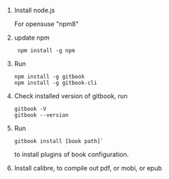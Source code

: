 
1. Install node.js
    
    For opensuse "npm8"

1. update npm

		npm install -g npm

1. Run

       npm install -g gitbook
       npm install -g gitbook-cli

1. Check installed version of gitbook, run

       gitbook -V
       gitbook --version
       
1. Run

       gitbook install [book path]`
   to install plugins of book configuration.
   
1. Install calibre, to compile out pdf, or mobi, or epub

